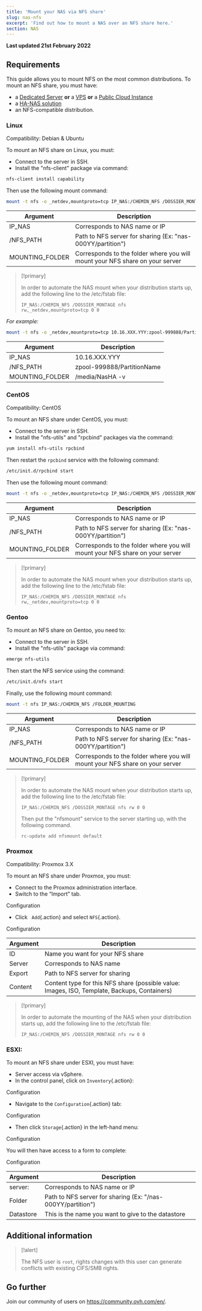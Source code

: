 ```yaml
---
title: 'Mount your NAS via NFS share'
slug: nas-nfs
excerpt: 'Find out how to mount a NAS over an NFS share here.'
section: NAS
---
```


**Last updated 21st February 2022**

## Requirements

This guide allows you to mount NFS on the most common distributions. To mount an NFS share, you must have:

- a [Dedicated Server](https://www.ovhcloud.com/en-ca/bare-metal/) **or** a [VPS](https://www.ovhcloud.com/en-ca/vps/) **or** a [Public Cloud Instance](https://www.ovhcloud.com/en-ca/public-cloud/)
- a [HA-NAS solution](https://www.ovhcloud.com/en-ca/)
- an NFS-compatible distribution.


### Linux

Compatibility: Debian & Ubuntu 

To mount an NFS share on Linux, you must:

- Connect to the server in SSH.
- Install the "nfs-client" package via command:


```sh
nfs-client install capability
```

Then use the following mount command:


```sh
mount -t nfs -o _netdev,mountproto=tcp IP_NAS:/CHEMIN_NFS /DOSSIER_MONTAGE
```

|Argument|Description|
|---|---|
|IP_NAS|Corresponds to NAS name or IP|
|/NFS_PATH|Path to NFS server for sharing (Ex: "nas-000YY/partition")|
|MOUNTING_FOLDER|Corresponds to the folder where you will mount your NFS share on your server|


> [!primary]
>
> In order to automate the NAS mount when your distribution starts up, add the following line to the /etc/fstab file:
> 
> ```
> IP_NAS:/CHEMIN_NFS /DOSSIER_MONTAGE nfs rw,_netdev,mountproto=tcp 0 0
> ```
>

*For example:*

```sh
mount -t nfs -o _netdev,mountproto=tcp 10.16.XXX.YYY:zpool-999888/PartitionName /media/NasHA -v
```

|Argument|Description|
|---|---|
|IP_NAS|10.16.XXX.YYY|
|/NFS_PATH|zpool-999888/PartitionName|
|MOUNTING_FOLDER|/media/NasHA -v|

### CentOS 

Compatibility: CentOS

To mount an NFS share under CentOS, you must:

- Connect to the server in SSH.
- Install the "nfs-utils" and "rpcbind" packages via the command:


```sh
yum install nfs-utils rpcbind
```

Then restart the `rpcbind` service with the following command:


```sh
/etc/init.d/rpcbind start
```

Then use the following mount command:

```sh
mount -t nfs -o _netdev,mountproto=tcp IP_NAS:/CHEMIN_NFS /DOSSIER_MONTAGE
```

|Argument|Description|
|---|---|
|IP_NAS|Corresponds to NAS name or IP|
|/NFS_PATH|Path to NFS server for sharing (Ex: "nas-000YY/partition")|
|MOUNTING_FOLDER|Corresponds to the folder where you will mount your NFS share on your server|


> [!primary]
>
> In order to automate the NAS mount when your distribution starts up, add the following line to the /etc/fstab file:
> 
> ```
> IP_NAS:/CHEMIN_NFS /DOSSIER_MONTAGE nfs rw,_netdev,mountproto=tcp 0 0
> ```
>

### Gentoo

To mount an NFS share on Gentoo, you need to:

- Connect to the server in SSH.
- Install the "nfs-utils" package via command:


```sh
emerge nfs-utils
```

Then start the NFS service using the command:

```sh
/etc/init.d/nfs start
```

Finally, use the following mount command:


```sh
mount -t nfs IP_NAS:/CHEMIN_NFS /FOLDER_MOUNTING
```

|Argument|Description|
|---|---|
|IP_NAS|Corresponds to NAS name or IP|
|/NFS_PATH|Path to NFS server for sharing (Ex: "nas-000YY/partition")|
|MOUNTING_FOLDER|Corresponds to the folder where you will mount your NFS share on your server|


> [!primary]
>
> In order to automate the NAS mount when your distribution starts up, add the following line to the /etc/fstab file:
> 
> ```
> IP_NAS:/CHEMIN_NFS /DOSSIER_MONTAGE nfs rw 0 0
> ```
> 
> Then put the "nfsmount" service to the server starting up, with the following command. 
> 
> ```
> rc-update add nfsmount default
> ```
>

### Proxmox

Compatibility: Proxmox 3.X

To mount an NFS share under Proxmox, you must:

- Connect to the Proxmox administration interface.
- Switch to the “Import” tab.


Configuration

- Click ` Add`{.action} and select `NFS`{.action}.


Configuration


|Argument|Description|
|---|---|
|ID|Name you want for your NFS share|
|Server|Corresponds to NAS name|
|Export|Path to NFS server for sharing|
|Content|Content type for this NFS share (possible value: Images, ISO, Template, Backups, Containers)|


> [!primary]
>
> In order to automate the mounting of the NAS when your distribution starts up, add the following line to the /etc/fstab file:
> 
> ```
> IP_NAS:/CHEMIN_NFS /DOSSIER_MONTAGE nfs rw 0 0
> ```
>

### ESXI:

To mount an NFS share under ESXI, you must have:

- Server access via vSphere.
- In the control panel, click on `Inventory`{.action}: 


Configuration

- Navigate to the `Configuration`{.action} tab:


Configuration

- Then click `Storage`{.action} in the left-hand menu:


Configuration

You will then have access to a form to complete:


Configuration

|Argument|Description|
|---|---|
|server:|Corresponds to NAS name or IP|
|Folder|Path to NFS server for sharing (Ex: "/nas-000YY/partition")|
|Datastore|This is the name you want to give to the datastore|



## Additional information


> [!alert]
>
> The NFS user is `root`, rights changes with this user can generate conflicts with existing CIFS/SMB rights.
> 

## Go further

Join our community of users on <https://community.ovh.com/en/>.